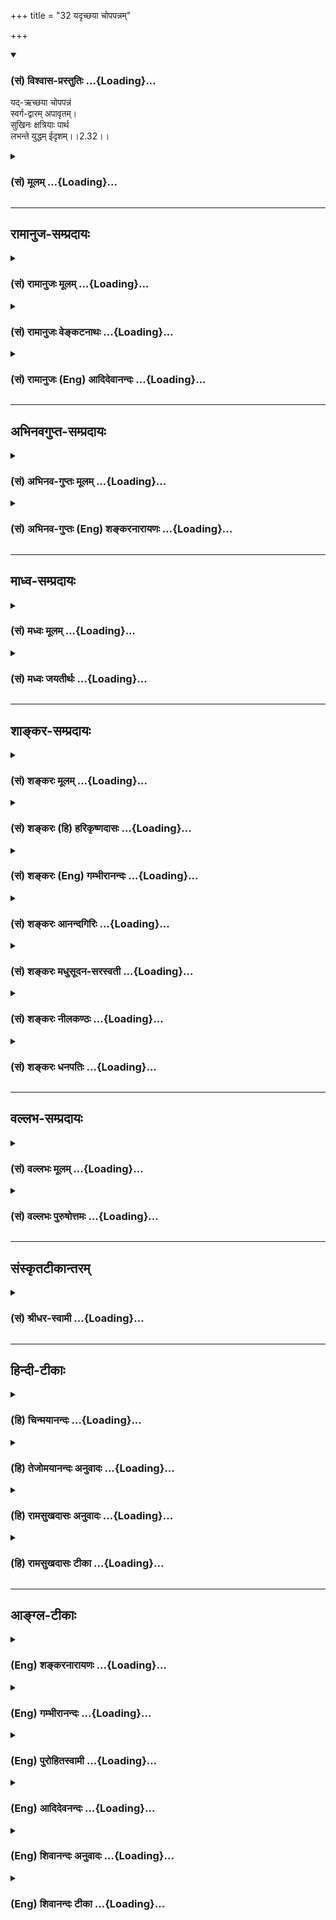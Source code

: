 +++
title = "32 यदृच्छया चोपपन्नम्"

+++
<div class="js_include" newlevelforh1="3" title="(सं) विश्वास-प्रस्तुतिः" unfilled url="/purANam/mahAbhAratam/06-bhIShma-parva/02-bhagavad-gItA-parva/saMskRtam/vishvAsa-prastutiH/02_sAnkhya-yogaH_sarva-/32_yadRchChayA_chopa.md">
<details open><summary><h3>(सं) विश्वास-प्रस्तुतिः ...{Loading}...</h3></summary>

यद्-ऋच्छया चोपपन्नं  
स्वर्ग-द्वारम् अपावृतम्।  
सुखिनः क्षत्रियाः पार्थ  
लभन्ते युद्धम् ईदृशम्।।2.32।।
</details>
</div>
<div class="js_include collapsed" newlevelforh1="3" title="(सं) मूलम्" unfilled url="/purANam/mahAbhAratam/06-bhIShma-parva/02-bhagavad-gItA-parva/saMskRtam/mUlam/02_sAnkhya-yogaH_sarva-/32_yadRchChayA_chopa.md">
<details><summary><h3>(सं) मूलम् ...{Loading}...</h3></summary>

यदृच्छया चोपपन्नं स्वर्गद्वारमपावृतम्।  
सुखिनः क्षत्रियाः पार्थ लभन्ते युद्धमीदृशम्।।2.32।।
</details>
</div>


_________________
## रामानुज-सम्प्रदायः
<div class="js_include collapsed" newlevelforh1="3" title="(सं) रामानुजः मूलम्" unfilled url="/purANam/mahAbhAratam/06-bhIShma-parva/02-bhagavad-gItA-parva/saMskRtam/rAmAnujaH/mUlam/02_sAnkhya-yogaH_sarva-/32_yadRchChayA_chopa.md">
<details><summary><h3>(सं) रामानुजः मूलम् ...{Loading}...</h3></summary>

।।2.32।। अयत्नोपनतम् इदं निरतिशयसुखोपायभूतं निर्विघ्नम् **ईदृशं युद्धं
सुखिनः** पुण्यवन्तः **क्षत्रिया लभन्ते।  
**

</details>
</div>
<div class="js_include collapsed" newlevelforh1="3" title="(सं) रामानुजः वेङ्कटनाथः" unfilled url="/purANam/mahAbhAratam/06-bhIShma-parva/02-bhagavad-gItA-parva/saMskRtam/rAmAnujaH/venkaTanAthaH/02_sAnkhya-yogaH_sarva-/32_yadRchChayA_chopa.md">
<details><summary><h3>(सं) रामानुजः वेङ्कटनाथः ...{Loading}...</h3></summary>

  
  
।।2.32।। पुनरपि प्राणिमारणस्यापि युद्धस्य प्रशंसामुखेनाधर्मभ्रममुन्मूलयति
यदृच्छयेति। यदृच्छयोपपन्नं इत्यत्राहेतुत्वादिभ्रमव्युदासायाह
अयत्नोपनतमिति। प्राक्तननिरतिशय
पुण्यविपाकलभ्यत्वादिदानीमयत्नोपनतत्वम्। निरतिशयसुखोपायभूतमिति।
स्वर्गशब्दो हियस्मिन्नोष्णं न शीतंयन्न दुःखेन सम्भिन्नं न च
ग्रस्तमनन्तरम्। अभिलाषोपनीतं तत्सुखं स्वर्गपदास्पदम् इति
निरतिशयसुखविशेषे व्युत्पन्नः। देशविशेषस्तु तादृशसुखभोगस्थानतया स्वर्गः।
धर्माणां च स्वतो निरतिशयसुखसाधनत्वं स्वभावः।
फलाभिसन्ध्यादिलक्षणप्रतिबन्धकवशादन्यथात्वमिति च्विप्रत्ययमप्रयुञ्जानस्य
भावः। अपावृतशब्दाभिप्रेतं निर्विघ्नत्वम्। सुखिनः इत्यस्यपुण्यवन्त इति
प्रतिपदम्। न हि सुखमेवेदृशयुद्धलाभहेतुः। अतोऽत्र  
  
सुखशब्देन सुखसाधनं लक्ष्यत इति भावः। यद्वाऽत्र सुखिशब्दः
सुखयोग्यत्वलक्षणसम्बन्धपरः। तद्योग्यत्वं च पुण्यवत्त्वमेवेति भावः।  
  
  
  

</details>
</div>
<div class="js_include collapsed" newlevelforh1="3" title="(सं) रामानुजः (Eng) आदिदेवानन्दः" unfilled url="/purANam/mahAbhAratam/06-bhIShma-parva/02-bhagavad-gItA-parva/saMskRtam/rAmAnujaH/english/AdidevAnandaH/02_sAnkhya-yogaH_sarva-/32_yadRchChayA_chopa.md">
<details><summary><h3>(सं) रामानुजः (Eng) आदिदेवानन्दः ...{Loading}...</h3></summary>

2.32 Only the fortunate Ksatriyas, i.e., the meritorious ones, gian such
a war as this, which has come unsought, which is the means for the
attainment of immeasurable bliss, and which gives an unobstructed
pathway to heaven.

</details>
</div>


_________________
## अभिनवगुप्त-सम्प्रदायः
<div class="js_include collapsed" newlevelforh1="3" title="(सं) अभिनव-गुप्तः मूलम्" unfilled url="/purANam/mahAbhAratam/06-bhIShma-parva/02-bhagavad-gItA-parva/saMskRtam/abhinava-guptaH/mUlam/02_sAnkhya-yogaH_sarva-/32_yadRchChayA_chopa.md">
<details><summary><h3>(सं) अभिनव-गुप्तः मूलम् ...{Loading}...</h3></summary>

।।2.33।। यदृच्छयेति। अन्येऽपि ये +++(N omits ये)+++ काममयाः क्षत्रियाः
तैरपीदृशं युद्धं स्वर्गहेतुत्वात् न त्याज्यम्। किं पुनर्यस्य ईदृशं
ज्ञानमुपदिष्टम् इति तात्पर्यम्। न पुनः स्वर्गपर्यवसायी श्लोकः +++(N omit न
पुनः श्लोकः)+++।  

</details>
</div>
<div class="js_include collapsed" newlevelforh1="3" title="(सं) अभिनव-गुप्तः (Eng) शङ्करनारायणः" unfilled url="/purANam/mahAbhAratam/06-bhIShma-parva/02-bhagavad-gItA-parva/saMskRtam/abhinava-guptaH/english/shankaranArAyaNaH/02_sAnkhya-yogaH_sarva-/32_yadRchChayA_chopa.md">
<details><summary><h3>(सं) अभिनव-गुप्तः (Eng) शङ्करनारायणः ...{Loading}...</h3></summary>

2.32 Yadrcchaya etc. A war of this nature, because it is conducive to
the heaven, should not be avoided even by other such Ksatriyas who are
full of desires How much less \[it is to be avoided\] in the case of one
to whom the science of knowledge of this nature has been taught ; This
is what is intended to be conveyed \[here\] And the verse does not at
all end with \[determining how to attain\] the heaven. The very thing
(i.e. sin), fearing which you withdraw from the battle, will befall you
branching off hundredfold. This \[the Lord\] says-

</details>
</div>


_________________
## माध्व-सम्प्रदायः
<div class="js_include collapsed" newlevelforh1="3" title="(सं) मध्वः मूलम्" unfilled url="/purANam/mahAbhAratam/06-bhIShma-parva/02-bhagavad-gItA-parva/saMskRtam/madhvaH/mUlam/02_sAnkhya-yogaH_sarva-/32_yadRchChayA_chopa.md">
<details><summary><h3>(सं) मध्वः मूलम् ...{Loading}...</h3></summary>

।।2.32।। Sri Madhvacharya did not comment on this sloka.  
  

</details>
</div>
<div class="js_include collapsed" newlevelforh1="3" title="(सं) मध्वः जयतीर्थः" unfilled url="/purANam/mahAbhAratam/06-bhIShma-parva/02-bhagavad-gItA-parva/saMskRtam/madhvaH/jayatIrthaH/02_sAnkhya-yogaH_sarva-/32_yadRchChayA_chopa.md">
<details><summary><h3>(सं) मध्वः जयतीर्थः ...{Loading}...</h3></summary>

।।2.32।। Sri Jayatirtha did not comment on this sloka.  
  

</details>
</div>


_________________
## शाङ्कर-सम्प्रदायः
<div class="js_include collapsed" newlevelforh1="3" title="(सं) शङ्करः मूलम्" unfilled url="/purANam/mahAbhAratam/06-bhIShma-parva/02-bhagavad-gItA-parva/saMskRtam/shankaraH/mUlam/02_sAnkhya-yogaH_sarva-/32_yadRchChayA_chopa.md">
<details><summary><h3>(सं) शङ्करः मूलम् ...{Loading}...</h3></summary>

।।2.32।।  
  
यदृच्छया च अप्रार्थिततया उपपन्नम् आगतं स्वर्गद्वारम् अपावृतम् उद्धाटितं
ये एतत् ईदृशं युद्धं लभन्ते क्षत्रियाः हे पार्थ किं न सुखिनः ते  
एवं कर्तव्यताप्राप्तमपि  
  

</details>
</div>
<div class="js_include collapsed" newlevelforh1="3" title="(सं) शङ्करः (हि) हरिकृष्णदासः" unfilled url="/purANam/mahAbhAratam/06-bhIShma-parva/02-bhagavad-gItA-parva/saMskRtam/shankaraH/hindI/harikRShNadAsaH/02_sAnkhya-yogaH_sarva-/32_yadRchChayA_chopa.md">
<details><summary><h3>(सं) शङ्करः (हि) हरिकृष्णदासः ...{Loading}...</h3></summary>

।।2.32।। और भी वह युद्ध किसलिये कर्तव्य है सो कहते हैं  
  
हे पार्थ अनिच्छासे प्राप्त बिना माँगे मिले हुए ऐसे खुले हुए
स्वर्गद्वाररूप युद्धको जो क्षत्रिय पाते हैं क्या वे सुखी नहीं हैं।  

</details>
</div>
<div class="js_include collapsed" newlevelforh1="3" title="(सं) शङ्करः (Eng) गम्भीरानन्दः" unfilled url="/purANam/mahAbhAratam/06-bhIShma-parva/02-bhagavad-gItA-parva/saMskRtam/shankaraH/english/gambhIrAnandaH/02_sAnkhya-yogaH_sarva-/32_yadRchChayA_chopa.md">
<details><summary><h3>(सं) शङ्करः (Eng) गम्भीरानन्दः ...{Loading}...</h3></summary>

2.32 Why, again, does that battle become a duty; This is being answered
(as follows) \[A specific rule is more authoritative than a general
rule. Non-violence is a general rule enjoined by the scriptures, but the
duty of fighting is a specific rule for a Ksatriya.\]: Partha, O son of
Partha; are not those Ksatiryas sukhinah, happy \[Happy in this world as
also in the other.\] who labhante, come across; a yuddham, battle;
idrsam, of this kind; upapannam, which presents itself; yadrcchaya,
unsought for; and which is an apavrtam, open; svarga-dvaram, gate to
heaven; \[Rites and duties like sacrifices etc. yield their results
after the lapse of some time. But the Ksatriyas go to heaven immediatley
after dying in battle, because, unlike the minds of others, their minds
remaind fully engaged in their immediate duty.\]

</details>
</div>
<div class="js_include collapsed" newlevelforh1="3" title="(सं) शङ्करः आनन्दगिरिः" unfilled url="/purANam/mahAbhAratam/06-bhIShma-parva/02-bhagavad-gItA-parva/saMskRtam/shankaraH/AnandagiriH/02_sAnkhya-yogaH_sarva-/32_yadRchChayA_chopa.md">
<details><summary><h3>(सं) शङ्करः आनन्दगिरिः ...{Loading}...</h3></summary>

।।2.32।। युद्धस्य
गुर्वाद्यनेकप्राणिहिंसात्मकस्याहिंसाशास्त्रविरोधान्नास्ति कर्तव्यतेति
शङ्कते **कुतश्चेति।** अग्नीषोमीयहिंसादिवद्युद्धमपि क्षत्रियस्य
विहितत्वादनुष्ठेयं सामान्यशास्त्रतो विशेषशास्त्रस्य बलीयस्त्वादित्याह
**उच्यत इति।** तथापि युद्धे प्रवृत्तानामैहिकामुष्मिकस्यापि
सुखाभावादुपरतिरेव ततो युक्ता प्रतिभातीत्याशङ्क्याह **यदृच्छयेति।**
चिरेण चिरतरेण कालेन च यागाद्यनुष्ठायिनः स्वर्गादिभाजो भवन्ति
युध्यमानास्तु क्षत्रिया बहिर्मुखताविहीनाः सहसैव स्वर्गादिसुखभोक्तारस्तेन
तव कर्तव्यमेव युद्धमिति व्याख्यानेन स्फुटयति **यदृच्छयेत्यादिना।**
इहामुत्र च भाविसुखवतामेव क्षत्रियाणां
स्वधर्मभूतयुद्धसिद्धेस्तादर्थ्येनोत्थानं शोकमोहौ हित्वा
कर्तव्यमित्यर्थः।  

</details>
</div>
<div class="js_include collapsed" newlevelforh1="3" title="(सं) शङ्करः मधुसूदन-सरस्वती" unfilled url="/purANam/mahAbhAratam/06-bhIShma-parva/02-bhagavad-gItA-parva/saMskRtam/shankaraH/madhusUdana-sarasvatI/02_sAnkhya-yogaH_sarva-/32_yadRchChayA_chopa.md">
<details><summary><h3>(सं) शङ्करः मधुसूदन-सरस्वती ...{Loading}...</h3></summary>

।।2.32।। ननु युद्धस्य कर्तव्यत्वेऽपि न भीष्मद्रोणादिभिर्गुरुभिः सह
तत्कर्तुमुचितमतिगर्हितत्वादित्याशङ्क्याह यदृच्छया स्वप्रयत्नव्यतिरेकेण।
चोऽवधारणे। अप्रार्थनयैवोपस्थितमीदृशं भीष्मद्रोणादिवीरपुरुषप्रतियोगिकं
कीर्तिराज्यलाभदृष्टफलसाधनं युद्धं ये क्षत्रियाः प्रतियोगिकत्वेन लभन्ते
ते सुखभाज एव। जये सत्यनायासेनैव यशसो राज्यस्य च लाभात् पराजये  
  
वातिशीघ्रमेव स्वर्गस्य लाभादित्याह स्वर्गद्वारमपावृतमिति। अप्रतिबद्धं
स्वर्गसाधनं युद्धमव्यवधानेनैव स्वर्गजनकम्।  
  
ज्योतिष्टोमादिकं तु चिरतरेण। देहपातस्य प्रतिबन्धाभावस्य
चापेक्षणादित्यर्थः। स्वर्गद्वारमित्यनेन श्येनादिवत्प्रत्यवायशङ्का  
  
परिहृता। श्येनादयो हि विहिता अपि फलदोषेण दुष्टाः। तत्फलस्य शत्रुवधस्यन
हिंस्यात्सर्वा भूतानिब्राह्मणं न हन्यात् इत्यादिशास्त्रनिषिद्धस्य
प्रत्यवायजनकत्वात् फले विध्यभावाच्च नविधिस्पृष्टे निषेधानवकाशः इति
न्यायावतारः। युद्धस्य हि फलं स्वर्गः स च न निषिद्धः। तथाच मनुःआहवेषु
मिथोन्योन्यं जिघांसन्ते महीक्षितः। युध्यमानाः परं शक्त्या स्वर्गं
यान्त्यपराङ्मुखाः।। इति। युद्धं तु अग्नीषोभीयाद्यालम्भवद्विहित्वान्न
निषेधेन स्प्रष्टुं शक्यते  
  
षोडशिग्रहणादिवद्ग्रहणाग्रहणयोस्तुल्यबलतया विकल्पवत्सामान्यशास्त्रस्य
विशेषशास्त्रेण संकोचसंभवात्। तथाचविधिस्पृष्टे निषेधानवकाशः इति
न्यायाद्युद्धं न प्रत्यवायजनकम्। नापि
भीष्मद्रोणादिगुरुब्राह्मणादिवधनिमित्तो दोषस्तेषामाततायित्वात्। तदुक्तं
मनुनागुरुं वा बालवृद्धौ वा ब्राह्मणं वा बहुश्रुतम्। आततायिनमायान्तं
हन्यादेवाविचारयन्।। आततायिनमायान्तमपि वेदान्तपारगम्। जिघांसन्तं
जिघांसीयान्न तेन ब्रह्महा भवेत्।। नाततायिवधे दोषो हन्तुर्भवति कश्चन।।
इत्यादि। ननुस्मृत्योर्विरोधे न्यायस्तु बलवान्व्यवहारतः। अर्थशास्त्रात्तु
बलवद्धर्मशास्त्रमिति स्थितिः।। इति  
  
याज्ञवल्क्यवचनादाततायिब्राह्मणवधेऽपि प्रत्यवायोऽस्त्येव। ब्राह्मणं न
हन्यात् इति हि दृष्टप्रयोजनानपेक्षत्वाद्धर्मशास्त्रञ्जिघांसन्तं
जिघांसीयान्न तेन ब्रह्महा भवेत् इति च स्वजीवनार्थत्वादर्थशास्त्रम्।
अत्रोच्यतेब्रह्मणे ब्राह्मणमालभेत  
  
इतिवद्युद्धविधायकमपि धर्मशास्त्रमेव। सुखदुःखे समे कृत्वा इत्यत्र
दृष्टप्रयोजनानपेक्षत्वस्य वक्ष्यमाणत्वात्। याज्ञवल्क्यवचनं तु
दृष्टप्रयोजनोद्देश्यककूटयुद्धादिकृतवधविषयमित्यदोषः। मिताक्षराकारस्तु
धर्मार्थसंनिपातेऽर्थग्राहिण एतदेवेति  
  
द्वादशवार्षिकप्रायश्चित्तस्यैतच्छब्दपरामृष्टस्यापस्तम्बेन
विधानान्मित्रलब्ध्याद्यर्थशास्त्रानुसारेण चतुष्पाद्व्यवहारे शत्रोरपि
जये  
  
धर्मशास्त्रातिक्रमो न कर्तव्य इत्येतत्परं वचनमेतत् इत्याह। भवत्वेवं न नो
हानिः। तदेवं युद्धकरणे सुखोक्तेःस्वजनं हि कथं हत्वा सुखिनः स्याम माधव
इत्यर्जुनोक्तमपाकृतम्।  

</details>
</div>
<div class="js_include collapsed" newlevelforh1="3" title="(सं) शङ्करः नीलकण्ठः" unfilled url="/purANam/mahAbhAratam/06-bhIShma-parva/02-bhagavad-gItA-parva/saMskRtam/shankaraH/nIlakaNThaH/02_sAnkhya-yogaH_sarva-/32_yadRchChayA_chopa.md">
<details><summary><h3>(सं) शङ्करः नीलकण्ठः ...{Loading}...</h3></summary>

।।2.32।। किञ्च यदृच्छया अप्रार्थितमप्युपपन्नमुपस्थितं स्वर्गद्वारं
अपावृतमुद्धाटितं ये क्षत्रिया लभन्ते ते सुखिनो धन्या भवन्तीति संबन्धः।  

</details>
</div>
<div class="js_include collapsed" newlevelforh1="3" title="(सं) शङ्करः धनपतिः" unfilled url="/purANam/mahAbhAratam/06-bhIShma-parva/02-bhagavad-gItA-parva/saMskRtam/shankaraH/dhanapatiH/02_sAnkhya-yogaH_sarva-/32_yadRchChayA_chopa.md">
<details><summary><h3>(सं) शङ्करः धनपतिः ...{Loading}...</h3></summary>

।।2.32।। स्वधर्मत्वाद्युद्धं प्रयत्नेनापि क्षत्रियैः संपाद्यते तव तु
भाग्यवशाद्भवत्प्रयन्त्रींविनैवोपपन्नं अतः कर्तव्यमेवेत्याह
**यदृच्छयेति।** अप्रार्थिततयागतं सद्यःस्वर्गप्रदं यतः उद्धाटितं
स्वर्गद्वारं ये ईदृशं युद्धं क्षत्रिया लभन्ते त एव सुखिनः राज्य
स्वर्गादिसुखभाजः। पार्थेति संबोधयन्स्वोत्साहसदृशे उत्साहे प्रेरयति।  

</details>
</div>


_________________
## वल्लभ-सम्प्रदायः
<div class="js_include collapsed" newlevelforh1="3" title="(सं) वल्लभः मूलम्" unfilled url="/purANam/mahAbhAratam/06-bhIShma-parva/02-bhagavad-gItA-parva/saMskRtam/vallabhaH/mUlam/02_sAnkhya-yogaH_sarva-/32_yadRchChayA_chopa.md">
<details><summary><h3>(सं) वल्लभः मूलम् ...{Loading}...</h3></summary>

।।2.32।। तदेतदुपपादयति यदृच्छयेति। सुखिनो भाग्यवन्तः युद्धं
स्वर्गद्वारभूतम्। द्वौ सम्मताविह मृत्यू दुरापौ इति भागवतवाक्यात्
6।10।33।  

</details>
</div>
<div class="js_include collapsed" newlevelforh1="3" title="(सं) वल्लभः पुरुषोत्तमः" unfilled url="/purANam/mahAbhAratam/06-bhIShma-parva/02-bhagavad-gItA-parva/saMskRtam/vallabhaH/puruShottamaH/02_sAnkhya-yogaH_sarva-/32_yadRchChayA_chopa.md">
<details><summary><h3>(सं) वल्लभः पुरुषोत्तमः ...{Loading}...</h3></summary>

  
  
।।2.32।। तस्मादेतादृशं भाग्यवन्त एव लभन्ते इत्याह यदृच्छयेति। यदृच्छया
भगवदिच्छया उपपन्नम्। अपावृतमुद्धाटितकपाटस्वर्गद्वारम्। ईदृशं युद्धं
क्षत्ति्रयाः सुखिनो भाग्यवन्तो लभन्ते। प्राप्नुवन्ति एतादृशयुद्धाप्तौ
भाग्यवत्त्वं भगवदिच्छयानुरूपत्वाद्भगवत्सन्निधित्वाच्चेति भावः।  
  
  
  

</details>
</div>


_________________
## संस्कृतटीकान्तरम्
<div class="js_include collapsed" newlevelforh1="3" title="(सं) श्रीधर-स्वामी" unfilled url="/purANam/mahAbhAratam/06-bhIShma-parva/02-bhagavad-gItA-parva/saMskRtam/shrIdhara-svAmI/02_sAnkhya-yogaH_sarva-/32_yadRchChayA_chopa.md">
<details><summary><h3>(सं) श्रीधर-स्वामी ...{Loading}...</h3></summary>

।।2.32।। किंच महति श्रेयसि स्वयमेवोपगते सति कुतो विकम्पस इत्याह
**यद्दच्छयेति।** यदृच्छयाऽप्रार्थितमेवोपपन्नं प्राप्तमीदृशं युद्धं
सुखिनः सभाग्या एव लभन्ते। यतो निरावरणं स्वर्गद्वारमेवैतत्। यद्वा य
एवंविधं युद्धं लभन्ते त एव सुखिन इत्यर्थः। एतेनस्वजनं हि कथं हत्वा
सुखिनः स्याम इति यदुक्तं तन्निरस्तं भवति।  

</details>
</div>


_________________
## हिन्दी-टीकाः
<div class="js_include collapsed" newlevelforh1="3" title="(हि) चिन्मयानन्दः" unfilled url="/purANam/mahAbhAratam/06-bhIShma-parva/02-bhagavad-gItA-parva/hindI/chinmayAnandaH/02_sAnkhya-yogaH_sarva-/32_yadRchChayA_chopa.md">
<details><summary><h3>(हि) चिन्मयानन्दः ...{Loading}...</h3></summary>

।।2.32।। क्षत्रिय शब्द का तात्पर्य यहाँ जन्म से निश्चित की हुई क्षत्रिय
जाति से नहीं है। यह व्यक्ति के मन की कतिपय विशिष्ट वासनाओं की ओर संकेत
करता है। क्षत्रिय प्रवृति का व्यक्ति वह है जिसमें सार्मथ्य और उत्साह का
ऐसा उफान हो कि वह दुर्बल और दरिद्र लोगों की रक्षा के साथ संस्कृति के
शत्रुओं से राष्ट्र का रक्षण कर सके। हिन्दू नीतिशास्त्र के अनुसार ऐसे
नेतृत्व के गुणों से सम्पन्न व्यक्ति को स्वयं ही संस्कृति का विनाशक और
आक्रमणकारी नहीं होना चाहिये। किन्तु अधर्म का प्रतिकार न करने की
कायरतापूर्ण भावना भी हिन्दुओं की परम्परा नहीं है। जब भी कभी ऐसा सुअवसर
प्राप्त हो तो क्षत्रियों का कर्तव्य है कि वे इसे स्वर्ण अवसर समझ कर
राष्ट्र का रक्षण करें। इस प्रकार के धर्मयुद्ध स्वर्ग की प्राप्ति के लिए
खुले हुए द्वार के समान होते हैं।  
यहाँ ध्यान देने योग्य बात यह है कि भगवान् श्रीकृष्ण अपने तर्क प्रस्तुत
करते हुए वेदान्त के सर्वोच्च सिद्धांत से उतर कर भौतिकवादियों के स्तर पर
आये और उससे भी नीचे के स्तर पर आकर वे जगत् के एक सामान्य व्यक्ति के
दृष्टिकोण से भी परिस्थिति का परीक्षण करते हैं। इन विभिन्न दृष्टिकोणों से
वे अर्जुन को यह सिद्ध कर दिखाते हैं कि उसका युद्ध करना उचित है।  
निश्चय ही युद्ध करना तुम्हारा कर्तव्य है और अब यदि इसे छोड़कर तुम भागते
हो तब  

</details>
</div>
<div class="js_include collapsed" newlevelforh1="3" title="(हि) तेजोमयानन्दः अनुवादः" unfilled url="/purANam/mahAbhAratam/06-bhIShma-parva/02-bhagavad-gItA-parva/hindI/tejomayAnandaH/anuvAdaH/02_sAnkhya-yogaH_sarva-/32_yadRchChayA_chopa.md">
<details><summary><h3>(हि) तेजोमयानन्दः अनुवादः ...{Loading}...</h3></summary>

।।2.32।। और हे पार्थ ! अपने आप प्राप्त हुए और स्वर्ग के लिए खुले हुए
द्वाररूप इस प्रकार के युद्ध को भाग्यवान क्षत्रिय लोग ही पाते हैं।।

</details>
</div>
<div class="js_include collapsed" newlevelforh1="3" title="(हि) रामसुखदासः अनुवादः" unfilled url="/purANam/mahAbhAratam/06-bhIShma-parva/02-bhagavad-gItA-parva/hindI/rAmasukhadAsaH/anuvAdaH/02_sAnkhya-yogaH_sarva-/32_yadRchChayA_chopa.md">
<details><summary><h3>(हि) रामसुखदासः अनुवादः ...{Loading}...</h3></summary>

।।2.32।। अपने-आप प्राप्त हुआ युद्ध खुला हुआ स्वर्गका दरवाजा भी है। हे
पृथानन्दन ! वे क्षत्रिय बड़े सुखी (भाग्यशाली) हैं, जिनको ऐसा युद्ध
प्राप्त होता है।

</details>
</div>
<div class="js_include collapsed" newlevelforh1="3" title="(हि) रामसुखदासः टीका" unfilled url="/purANam/mahAbhAratam/06-bhIShma-parva/02-bhagavad-gItA-parva/hindI/rAmasukhadAsaH/TIkA/02_sAnkhya-yogaH_sarva-/32_yadRchChayA_chopa.md">
<details><summary><h3>(हि) रामसुखदासः टीका ...{Loading}...</h3></summary>

2.32।।***व्याख्या--*****'यदृच्छया चोपपन्नं
स्वर्गद्वारमपावृतम्'--**पाण्डवोंसे जूआ खेलनेमें दुर्योधनने यह शर्त रखी
थी कि अगर इसमें आप हार जायँगे, तो आपको बारह वर्षका वनवास और एक वर्षका
अज्ञातवास भोगना होगा। तेरहवें वर्षके बाद आपको अपना राज्य मिल जायगा।
परन्तु अज्ञातवासमें अगर हमलोग आपलोगोंको खोज लेंगे, तो आप-लोगोंको दुबारा
बारह वर्षका वनवास भोगना पड़ेगा। जूएमें हार जानेपर शर्तके अनुसार
पाण्डवोंने बारह वर्षका वनवास और एक वर्षका अज्ञातवास भोग लिया। उसके बाद
जब उन्होंने अपना राज्य माँगा, तब दुर्योधनने कहा कि मैं बिना युद्ध किये
सुईकी तीखी नोक-जितनी जमीन भी नहीं दूँगा। दुर्योधनके ऐसा कहनेपर भी
पाण्डवोंकी ओरसे बार-बार सन्धिका प्रस्ताव रखा गया, पर दुर्योधनने
पाण्डवोंसे सन्धि स्वीकार नहीं की। इसलिये भगवान् अर्जुनसे कहते हैं कि यह
युद्ध तुमलोगोंको अपने-आप प्राप्त हुआ है। अपने-आप प्राप्त हुए धर्ममय
युद्ध में

</details>
</div>


_________________
## आङ्ग्ल-टीकाः
<div class="js_include collapsed" newlevelforh1="3" title="(Eng) शङ्करनारायणः" unfilled url="/purANam/mahAbhAratam/06-bhIShma-parva/02-bhagavad-gItA-parva/english/shankaranArAyaNaH/02_sAnkhya-yogaH_sarva-/32_yadRchChayA_chopa.md">
<details><summary><h3>(Eng) शङ्करनारायणः ...{Loading}...</h3></summary>

2.32. O son of Prtha ! By good fortune, Ksatriyas, desirous of
happiness, get a war of this type \[to fight\], which has come on its
own accord and which is an open door to the heaven.

</details>
</div>
<div class="js_include collapsed" newlevelforh1="3" title="(Eng) गम्भीरानन्दः" unfilled url="/purANam/mahAbhAratam/06-bhIShma-parva/02-bhagavad-gItA-parva/english/gambhIrAnandaH/02_sAnkhya-yogaH_sarva-/32_yadRchChayA_chopa.md">
<details><summary><h3>(Eng) गम्भीरानन्दः ...{Loading}...</h3></summary>

2.32 O son of Partha, happy are the Ksatriyas who come across this kind
of a battle, which presents itself unsought for and which is an open
gate to heaven.

</details>
</div>
<div class="js_include collapsed" newlevelforh1="3" title="(Eng) पुरोहितस्वामी" unfilled url="/purANam/mahAbhAratam/06-bhIShma-parva/02-bhagavad-gItA-parva/english/purohitasvAmI/02_sAnkhya-yogaH_sarva-/32_yadRchChayA_chopa.md">
<details><summary><h3>(Eng) पुरोहितस्वामी ...{Loading}...</h3></summary>

2.32 Blessed are the soldiers who find their opportunity. This
opportunity has opened for thee the gates of heaven.

</details>
</div>
<div class="js_include collapsed" newlevelforh1="3" title="(Eng) आदिदेवनन्दः" unfilled url="/purANam/mahAbhAratam/06-bhIShma-parva/02-bhagavad-gItA-parva/english/AdidevanandaH/02_sAnkhya-yogaH_sarva-/32_yadRchChayA_chopa.md">
<details><summary><h3>(Eng) आदिदेवनन्दः ...{Loading}...</h3></summary>

2.32 Happy are the Ksatriyas, O Arjuna, to whom a war like this comes of
its own accord; it opens the gate to heaven.

</details>
</div>
<div class="js_include collapsed" newlevelforh1="3" title="(Eng) शिवानन्दः अनुवादः" unfilled url="/purANam/mahAbhAratam/06-bhIShma-parva/02-bhagavad-gItA-parva/english/shivAnandaH/anuvAdaH/02_sAnkhya-yogaH_sarva-/32_yadRchChayA_chopa.md">
<details><summary><h3>(Eng) शिवानन्दः अनुवादः ...{Loading}...</h3></summary>

2.32 Happy are the Kshatriyas, O Arjuna! who are called upon to fight in
such a battle that comes of itself as an open door to heaven.

</details>
</div>
<div class="js_include collapsed" newlevelforh1="3" title="(Eng) शिवानन्दः टीका" unfilled url="/purANam/mahAbhAratam/06-bhIShma-parva/02-bhagavad-gItA-parva/english/shivAnandaH/TIkA/02_sAnkhya-yogaH_sarva-/32_yadRchChayA_chopa.md">
<details><summary><h3>(Eng) शिवानन्दः टीका ...{Loading}...</h3></summary>

2.32 यदृच्छया of itself; च and; उपपन्नम् come; स्वर्गद्वारम् the gate of
heaven; अपावृतम् opened; सुखिनः happy; क्षत्रियाः Kshatriyas; पार्थ O
Partha; लभन्ते obtain; युद्धम् battle; ईदृशम् such.Commentary The
scriptures declare that if a Kshatriya dies for a righteous cause on the
battlefield; he at once goes to heaven.

</details>
</div>
